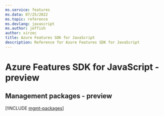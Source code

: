 ```yaml
---
ms.service: features
ms.data: 07/25/2022
ms.topic: reference
ms.devlang: javascript
ms.author: jeffish
author: xirzec
title: Azure Features SDK for JavaScript
description: Reference for Azure Features SDK for JavaScript
---
```

# Azure Features SDK for JavaScript - preview

## Management packages - preview
[!INCLUDE [mgmt-packages](features-mgmt-index.md)]